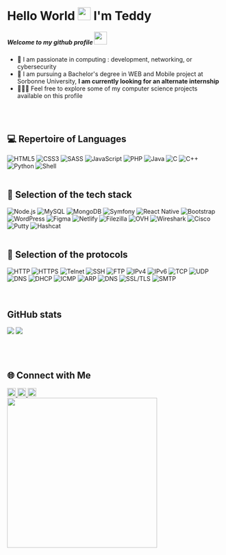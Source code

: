 <div id="header" align="left">
  <h1>Hello World <img src="https://media.giphy.com/media/hvRJCLFzcasrR4ia7z/giphy.gif" width="30px"/> I'm Teddy</h1>
  <!--<img src="https://komarev.com/ghpvc/?username=teddyfresnes&style=flat-square&color=blue" alt=""/>-->
  <h5>Welcome to my github profile <img src="https://media.giphy.com/media/WUlplcMpOCEmTGBtBW/giphy.gif" width="30"></h5>
  <ul>
    <li>🔎 I am passionate in computing : development, networking, or cybersecurity</li>
    <li>🏫 I am pursuing a Bachelor's degree in WEB and Mobile project at Sorbonne University, <strong>I am currently looking for an alternate internship</strong></li>
    <li>👨🏻‍💻 Feel free to explore some of my computer science projects available on this profile</li>
  </ul>
  <br /><br />
  <h2>💻 Repertoire of Languages</h2>
  <img src="https://img.shields.io/badge/HTML5-E34F26?style=for-the-badge&logo=html5&logoColor=white" alt="HTML5">
  <img src="https://img.shields.io/badge/CSS3-1572B6?style=for-the-badge&logo=css3&logoColor=white" alt="CSS3">
  <img src="https://img.shields.io/badge/SASS-CC6699?style=for-the-badge&logo=sass&logoColor=white" alt="SASS">
  <img src="https://img.shields.io/badge/JavaScript-F7DF1E?style=for-the-badge&logo=javascript&logoColor=black" alt="JavaScript">
  <img src="https://img.shields.io/badge/PHP-777BB4?style=for-the-badge&logo=php&logoColor=white" alt="PHP">
  <img src="https://img.shields.io/badge/Java-007396?style=for-the-badge&logo=java&logoColor=white" alt="Java">
  <img src="https://img.shields.io/badge/C-A8B9CC?style=for-the-badge&logo=c&logoColor=white" alt="C">
  <img src="https://img.shields.io/badge/C++-00599C?style=for-the-badge&logo=c%2B%2B&logoColor=white" alt="C++">
  <img src="https://img.shields.io/badge/Python-3776AB?style=for-the-badge&logo=python&logoColor=white" alt="Python">
  <img src="https://img.shields.io/badge/Shell-4EAA25?style=for-the-badge&logo=gnu-bash&logoColor=white" alt="Shell">
  <br /><br />
  <h2>🧳 Selection of the tech stack</h2>
  <img src="https://img.shields.io/badge/Node.js-339933?style=for-the-badge&logo=node.js&logoColor=white" alt="Node.js">
  <img src="https://img.shields.io/badge/MySQL-4479A1?style=for-the-badge&logo=mysql&logoColor=white" alt="MySQL">
  <img src="https://img.shields.io/badge/MongoDB-47A248?style=for-the-badge&logo=mongodb&logoColor=white" alt="MongoDB">
  <img src="https://img.shields.io/badge/Symfony-000000?style=for-the-badge&logo=symfony&logoColor=white" alt="Symfony">
  <img src="https://img.shields.io/badge/React_Native-61DAFB?style=for-the-badge&logo=react&logoColor=white" alt="React Native">
  <img src="https://img.shields.io/badge/Bootstrap-7952B3?style=for-the-badge&logo=bootstrap&logoColor=white" alt="Bootstrap">
  <img src="https://img.shields.io/badge/WordPress-21759B?style=for-the-badge&logo=WordPress&logoColor=white" alt="WordPress">
  <img src="https://img.shields.io/badge/Figma-F24E1E?style=for-the-badge&logo=figma&logoColor=white" alt="Figma">
  <img src="https://img.shields.io/badge/Netlify-00C7B7?style=for-the-badge&logo=netlify&logoColor=white" alt="Netlify">
  <img src="https://img.shields.io/badge/Filezilla-BF0000?style=for-the-badge&logo=filezilla&logoColor=white" alt="Filezilla">
  <img src="https://img.shields.io/badge/OVH-123F6D?style=for-the-badge&logo=ovh&logoColor=white" alt="OVH">
  <img src="https://img.shields.io/badge/Wireshark-1679A7?style=for-the-badge&logo=wireshark&logoColor=white" alt="Wireshark">
  <img src="https://img.shields.io/badge/Cisco-1BA0D7?style=for-the-badge&logo=cisco&logoColor=white" alt="Cisco">
  <img src="https://img.shields.io/badge/Putty-005CAB?style=for-the-badge" alt="Putty">
  <img src="https://img.shields.io/badge/Hashcat-3498DB?style=for-the-badge" alt="Hashcat">
  <br /><br />
  <h2>📄 Selection of the protocols</h2>
  <img src="https://img.shields.io/badge/HTTP-4285F4?style=for-the-badge&logo=http&logoColor=white" alt="HTTP">
  <img src="https://img.shields.io/badge/HTTPS-4285F4?style=for-the-badge&logo=https&logoColor=white" alt="HTTPS">
  <img src="https://img.shields.io/badge/Telnet-008080?style=for-the-badge&logo=telnet&logoColor=white" alt="Telnet">
  <img src="https://img.shields.io/badge/SSH-4D4D4D?style=for-the-badge&logo=ssh&logoColor=white" alt="SSH">
  <img src="https://img.shields.io/badge/FTP-21A1F1?style=for-the-badge&logo=ftp&logoColor=white" alt="FTP">
  <img src="https://img.shields.io/badge/IPv4-008CDD?style=for-the-badge&logo=ipv4&logoColor=white" alt="IPv4">
  <img src="https://img.shields.io/badge/IPv6-4DAA25?style=for-the-badge&logo=ipv6&logoColor=white" alt="IPv6">
  <img src="https://img.shields.io/badge/TCP-002366?style=for-the-badge&logo=tcp&logoColor=white" alt="TCP">
  <img src="https://img.shields.io/badge/UDP-00ACEE?style=for-the-badge&logo=udp&logoColor=white" alt="UDP">
  <img src="https://img.shields.io/badge/DNS-007ACC?style=for-the-badge&logo=dns&logoColor=white" alt="DNS">
  <img src="https://img.shields.io/badge/DHCP-4DAA25?style=for-the-badge&logo=dhcp&logoColor=white" alt="DHCP">
  <img src="https://img.shields.io/badge/ICMP-EC1C24?style=for-the-badge&logo=icmp&logoColor=white" alt="ICMP">
  <img src="https://img.shields.io/badge/ARP-FFA500?style=for-the-badge&logo=arp&logoColor=white" alt="ARP">
  <img src="https://img.shields.io/badge/DNS-007ACC?style=for-the-badge&logo=dns&logoColor=white" alt="DNS">
  <img src="https://img.shields.io/badge/SSL%2FTLS-4285F4?style=for-the-badge&logo=ssl&logoColor=white" alt="SSL/TLS">
  <img src="https://img.shields.io/badge/SMTP-00796B?style=for-the-badge&logo=smtp&logoColor=white" alt="SMTP">
  <br /><br /><br />
  <h2>GitHub stats</h2>
  <div>
    <img src="https://github-readme-streak-stats.herokuapp.com/?user=teddyfresnes&theme=vue-dark&hide_border=true"/>
    <!--<img src="https://github-readme-stats.vercel.app/api?username=teddyfresnes&theme=vue-dark&show_icons=true&hide_border=true&count_private=true"/>-->
    <img src="https://github-readme-stats.vercel.app/api/top-langs/?username=teddyfresnes&theme=vue-dark&show_icons=true&hide_border=true&layout=compact"/>
  </div>
  <br /><br /><br />
  <h2>🌐 Connect with Me</h2>
  <a href="https://www.linkedin.com/in/teddy-koehren-51041320b/" target="_blank">
    <img src="https://img.shields.io/badge/LinkedIn-0077B5?style=for-the-badge&logo=linkedin&logoColor=white" alt="LinkedIn" height="20"/>
  </a>
  <a href="https://github.com/teddyfresnes" target="_blank">
    <img src="https://img.shields.io/badge/GitHub-181717?style=for-the-badge&logo=github&logoColor=white" alt="GitHub" height="20"/>
  </a>
  <a href="https://www.root-me.org/teddyfresnes" target="_blank">
    <img src="https://img.shields.io/badge/RootMe-2C3E50?style=for-the-badge" alt="RootMe" height="20"/>
  </a>
  <br />
  <img src="https://media.giphy.com/media/zOvBKUUEERdNm/giphy.gif" width="350"/>
</div>



